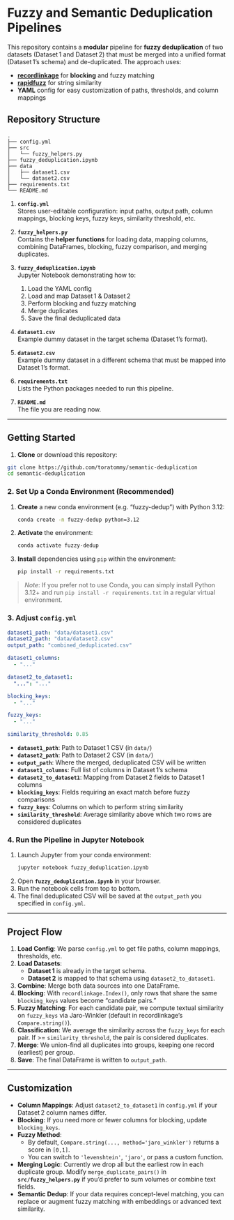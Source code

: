 # Fuzzy and Semantic Deduplication Pipelines

This repository contains a **modular** pipeline for **fuzzy deduplication** of two datasets (Dataset 1 and Dataset 2) that must be merged into a unified format (Dataset 1’s schema) and de-duplicated. The approach uses:

- [**recordlinkage**](https://recordlinkage.readthedocs.io/) for **blocking** and fuzzy matching  
- [**rapidfuzz**](https://github.com/maxbachmann/rapidfuzz) for string similarity  
- **YAML** config for easy customization of paths, thresholds, and column mappings  

## Repository Structure

```
.
├── config.yml
├── src
│   └── fuzzy_helpers.py
├── fuzzy_deduplication.ipynb
├── data
│   ├── dataset1.csv
│   └── dataset2.csv
├── requirements.txt
└── README.md
```

1. **`config.yml`**  
   Stores user-editable configuration: input paths, output path, column mappings, blocking keys, fuzzy keys, similarity threshold, etc.

2. **`fuzzy_helpers.py`**  
   Contains the **helper functions** for loading data, mapping columns, combining DataFrames, blocking, fuzzy comparison, and merging duplicates.

3. **`fuzzy_deduplication.ipynb`**  
   Jupyter Notebook demonstrating how to:
   1. Load the YAML config  
   2. Load and map Dataset 1 & Dataset 2  
   3. Perform blocking and fuzzy matching  
   4. Merge duplicates  
   5. Save the final deduplicated data  

4. **`dataset1.csv`**  
   Example dummy dataset in the target schema (Dataset 1’s format).

5. **`dataset2.csv`**  
   Example dummy dataset in a different schema that must be mapped into Dataset 1’s format.

6. **`requirements.txt`**  
   Lists the Python packages needed to run this pipeline.

7. **`README.md`**  
   The file you are reading now.

---

## Getting Started

1. **Clone** or download this repository:
```bash
git clone https://github.com/toratommy/semantic-deduplication
cd semantic-deduplication
```

### 2. Set Up a Conda Environment (Recommended)

1. **Create** a new conda environment (e.g. “fuzzy-dedup”) with Python 3.12:
   ```bash
   conda create -n fuzzy-dedup python=3.12
   ```
2. **Activate** the environment:
   ```bash
   conda activate fuzzy-dedup
   ```
3. **Install** dependencies using `pip` within the environment:
   ```bash
   pip install -r requirements.txt
   ```

> *Note*: If you prefer not to use Conda, you can simply install Python 3.12+ and run `pip install -r requirements.txt` in a regular virtual environment.

### 3. Adjust `config.yml`

```yaml
dataset1_path: "data/dataset1.csv"
dataset2_path: "data/dataset2.csv"
output_path: "combined_deduplicated.csv"

dataset1_columns:
  - "..."

dataset2_to_dataset1:
  "...": "..."

blocking_keys:
  - "..."

fuzzy_keys:
  - "..."

similarity_threshold: 0.85
```

- **`dataset1_path`**: Path to Dataset 1 CSV (in `data/`)  
- **`dataset2_path`**: Path to Dataset 2 CSV (in `data/`)  
- **`output_path`**: Where the merged, deduplicated CSV will be written  
- **`dataset1_columns`**: Full list of columns in Dataset 1’s schema  
- **`dataset2_to_dataset1`**: Mapping from Dataset 2 fields to Dataset 1 columns  
- **`blocking_keys`**: Fields requiring an exact match before fuzzy comparisons  
- **`fuzzy_keys`**: Columns on which to perform string similarity  
- **`similarity_threshold`**: Average similarity above which two rows are considered duplicates  

### 4. Run the Pipeline in Jupyter Notebook

1. Launch Jupyter from your conda environment:
   ```bash
   jupyter notebook fuzzy_deduplication.ipynb
   ```
2. Open **`fuzzy_deduplication.ipynb`** in your browser.
3. Run the notebook cells from top to bottom.
4. The final deduplicated CSV will be saved at the `output_path` you specified in `config.yml`.

---

## Project Flow

1. **Load Config**: We parse `config.yml` to get file paths, column mappings, thresholds, etc.  
2. **Load Datasets**:
   - **Dataset 1** is already in the target schema.  
   - **Dataset 2** is mapped to that schema using `dataset2_to_dataset1`.  
3. **Combine**: Merge both data sources into one DataFrame.  
4. **Blocking**: With `recordlinkage.Index()`, only rows that share the same `blocking_keys` values become “candidate pairs.”  
5. **Fuzzy Matching**: For each candidate pair, we compute textual similarity on `fuzzy_keys` via Jaro-Winkler (default in recordlinkage’s `Compare.string()`).  
6. **Classification**: We average the similarity across the `fuzzy_keys` for each pair. If >= `similarity_threshold`, the pair is considered duplicates.  
7. **Merge**: We union-find all duplicates into groups, keeping one record (earliest) per group.  
8. **Save**: The final DataFrame is written to `output_path`.

---

## Customization

- **Column Mappings**: Adjust `dataset2_to_dataset1` in `config.yml` if your Dataset 2 column names differ.  
- **Blocking**: If you need more or fewer columns for blocking, update `blocking_keys`.  
- **Fuzzy Method**:  
  - By default, `Compare.string(..., method='jaro_winkler')` returns a score in `[0,1]`.  
  - You can switch to `'levenshtein'`, `'jaro'`, or pass a custom function.  
- **Merging Logic**: Currently we drop all but the earliest row in each duplicate group. Modify `merge_duplicate_pairs()` in **`src/fuzzy_helpers.py`** if you’d prefer to sum volumes or combine text fields.  
- **Semantic Dedup**: If your data requires concept-level matching, you can replace or augment fuzzy matching with embeddings or advanced text similarity.